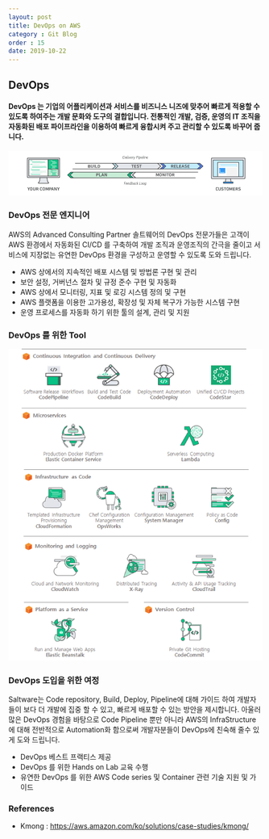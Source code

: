 ```yaml
---
layout: post
title: DevOps on AWS
category : Git Blog
order : 15
date: 2019-10-22
---
```


## DevOps 

#### DevOps 는 기업의 어플리케이션과 서비스를 비즈니스 니즈에 맞추어  빠르게 적용할 수 있도록 하여주는 개발 문화와 도구의 결합입니다. 전통적인 개발, 검증, 운영의 IT 조직을 자동화된 배포 파이프라인을 이용하여 빠르게 융합시켜 주고 관리할 수 있도록 바꾸어 줍니다.

![Devops Pipeline](/assets/images/gitBlog/2019-10-22-devops/devops_01.png)

### DevOps 전문 엔지니어

AWS의 Advanced Consulting Partner 솔트웨어의 DevOps 전문가들은 고객이 AWS 환경에서 자동화된 CI/CD 를 구축하여 개발 조직과 운영조직의 간극을 줄이고 서비스에 지장없는 유연한 DevOps 환경을 구성하고 운영할 수 있도록 도와 드립니다.

- AWS 상에서의 지속적인 배포 시스템 및 방법론 구현 및 관리
- 보안 설정, 거버넌스 절차 및 규정 준수 구현 및 자동화
- AWS 상에서 모니터링, 지표 및 로깅 시스템 정의 및 구현
- AWS 플랫폼을 이용한 고가용성, 확장성 및 자체 복구가 가능한 시스템 구현
- 운영 프로세스를 자동화 하기 위한 툴의 설계, 관리 및 지원


### DevOps 를 위한 Tool

![DevOps Tools](/assets/images/gitBlog/2019-10-22-devops/devops_02.png)

### DevOps 도입을 위한 여정

Saltware는 Code repository, Build, Deploy, Pipeline에 대해 가이드 하여 개발자들이 보다 더 개발에 집중 할 수 있고, 빠르게 배포할 수 있는 방안을 제시합니다. 아울러 많은 DevOps 경험을 바탕으로 Code Pipeline 뿐만 아니라 AWS의 InfraStructure에 대해 전반적으로 Automation화 함으로써 개발자분들이 DevOps에 친숙해 줄수 있게 도와 드립니다.

- DevOps 베스트 프랙티스 제공
- DevOps 를 위한 Hands on Lab 교육 수행
- 유연한 DevOps 를 위한 AWS Code series 및 Container 관련 기술 지원 및 가이드


### References 

- Kmong :  https://aws.amazon.com/ko/solutions/case-studies/kmong/ 